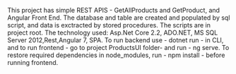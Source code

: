 This project has simple REST APIS - GetAllProducts 
and GetProduct, and Angular Front End.
The database and table are created and populated by sql 
script, and data is exctracted by stored procedures.
The scripts are in project root.
The technology used: Asp.Net Core 2.2, ADO.NET, 
MS SQL Server 2012,Rest,Angular 7, SPA.
To run backend use - dotnet run - in CLI,
and to run frontend - go to project ProductsUI folder-
and run - ng serve. To restore required dependencies in node_modules, run - npm install - before running frontend.